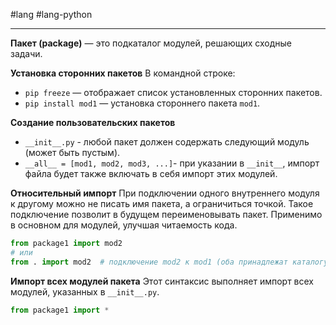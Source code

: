#lang #lang-python

---
**Пакет (package)** — это подкаталог модулей, решающих сходные задачи.

**Установка сторонних пакетов**
В командной строке:
- `pip freeze` — отображает список установленных сторонних пакетов.
- `pip install mod1` — установка стороннего пакета `mod1`.

**Создание пользовательских пакетов**
- `__init__.py` - любой пакет должен содержать следующий модуль (может быть пустым).
- `__all__ = [mod1, mod2, mod3, ...]`- при указании в `__init__`, импорт файла будет также включать в себя импорт этих модулей.

**Относительный импорт**
При подключении одного внутреннего модуля к другому можно не писать имя пакета, а ограничиться точкой.
Такое подключение позволит в будущем переименовывать пакет. 
Применимо в основном для модулей, улучшая читаемость кода.

```python
from package1 import mod2
# или
from . import mod2  # подключение mod2 к mod1 (оба принадлежат каталогу package1)
```

**Импорт всех модулей пакета**
Этот синтаксис выполняет импорт всех модулей, указанных в `__init__.py`.

```python
from package1 import *
```



